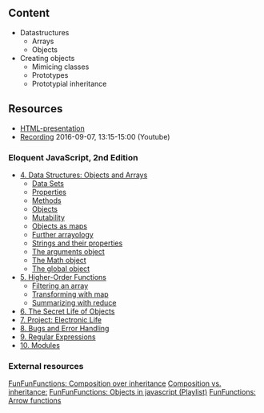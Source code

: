 ## Content
 - Datastructures
   - Arrays
   - Objects
- Creating objects
  - Mimicing classes
  - Prototypes
  - Prototypial inheritance
  
## Resources
- [HTML-presentation](https://rawgit.com/CS-LNU-Learning-Objects/javascript/master/lectures/02/index.html)
- [Recording](https://youtu.be/lWlN_tpZfHg) 2016-09-07, 13:15-15:00 (Youtube)

### Eloquent JavaScript, 2nd Edition
- [4. Data Structures: Objects and Arrays](http://eloquentjavascript.net/04_data.html)
	- [Data Sets](http://eloquentjavascript.net/04_data.html#h_HjL/otjEJn)
	- [Properties](http://eloquentjavascript.net/04_data.html#h_vGyI2y8HA6)
	- [Methods](http://eloquentjavascript.net/04_data.html#h_fkrGgDyRWc)
	- [Objects](http://eloquentjavascript.net/04_data.html#h_cqg63Sxe3o)
	- [Mutability](http://eloquentjavascript.net/04_data.html#h_C3n45IkMhg)
	- [Objects as maps](http://eloquentjavascript.net/04_data.html#h_mrW9RQxlGk)
	- [Further arrayology](http://eloquentjavascript.net/04_data.html#h_GFaxee4PuU)
	- [Strings and their properties](http://eloquentjavascript.net/04_data.html#h_mT4YQfwHp6)
	- [The arguments object](http://eloquentjavascript.net/04_data.html#h_GstIcsgxyb)
	- [The Math object](http://eloquentjavascript.net/04_data.html#h_C51DnYk8WZ)
	- [The global object](http://eloquentjavascript.net/04_data.html#h_lRBZxXmo93)
- [5. Higher-Order Functions](http://eloquentjavascript.net/05_higher_order.html)
	- [Filtering an array](http://eloquentjavascript.net/05_higher_order.html#h_1BJbwiI0gI)
	- [Transforming with map](http://eloquentjavascript.net/05_higher_order.html#h_lJEtQ+qjXz)
	- [Summarizing with reduce](http://eloquentjavascript.net/05_higher_order.html#h_fx3e34kT/k)
- [6. The Secret Life of Objects](http://eloquentjavascript.net/06_object.html)
- [7. Project: Electronic Life](http://eloquentjavascript.net/07_elife.html)
- [8. Bugs and Error Handling](http://eloquentjavascript.net/08_error.html)
- [9. Regular Expressions](http://eloquentjavascript.net/09_regexp.html)
- [10. Modules](http://eloquentjavascript.net/10_modules.html)

### External resources
[FunFunFunctions: Composition over inheritance](https://www.youtube.com/watch?v=wfMtDGfHWpA)
[Composition vs. inheritance:](https://www.youtube.com/watch?v=dYUZiJEy0JE)
[FunFunFunctions: Objects in javascript (Playlist)](https://www.youtube.com/playlist?list=PL0zVEGEvSaeHBZFy6Q8731rcwk0Gtuxub)
[FunFunctions: Arrow functions](https://www.youtube.com/watch?v=6sQDTgOqh-I)
